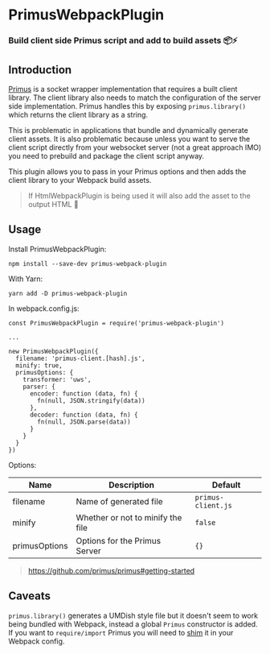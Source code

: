 # PrimusWebpackPlugin

### Build client side Primus script and add to build assets 📦⚡

## Introduction
[Primus](https://github.com/primus/primus) is a socket wrapper implementation that requires a built client library. The client library also needs to match the configuration of the server side implementation. Primus handles this by exposing `primus.library()` which returns the client library as a string.

This is problematic in applications that bundle and dynamically generate client assets. It is also problematic because unless you want to serve the client script directly from your websocket server (not a great approach IMO) you need to prebuild and package the client script anyway.

This plugin allows you to pass in your Primus options and then adds the client library to your Webpack build assets.

> If HtmlWebpackPlugin is being used it will also add the asset to the output HTML :tada:

## Usage

Install PrimusWebpackPlugin:

```shell
npm install --save-dev primus-webpack-plugin
```

With Yarn:

```shell
yarn add -D primus-webpack-plugin
```

In webpack.config.js:

```shell
const PrimusWebpackPlugin = require('primus-webpack-plugin')

...

new PrimusWebpackPlugin({
  filename: 'primus-client.[hash].js',
  minify: true,
  primusOptions: {
    transformer: 'uws',
    parser: {
      encoder: function (data, fn) {
        fn(null, JSON.stringify(data))
      },
      decoder: function (data, fn) {
        fn(null, JSON.parse(data))
      }
    }
  }
})
```

Options:

Name                | Description                               | Default
--------------------|-------------------------------------------|---------------
filename            | Name of generated file                    | `primus-client.js`
minify              | Whether or not to minify the file         | `false`
primusOptions       | Options for the Primus Server             | `{}`

> https://github.com/primus/primus#getting-started

## Caveats

`primus.library()` generates a UMDish style file but it doesn't seem to work being bundled with Webpack, instead a global `Primus` constructor is added. If you want to `require/import` Primus you will need to [shim](https://github.com/webpack/docs/wiki/shimming-modules#plugin-provideplugin) it in your Webpack config.
